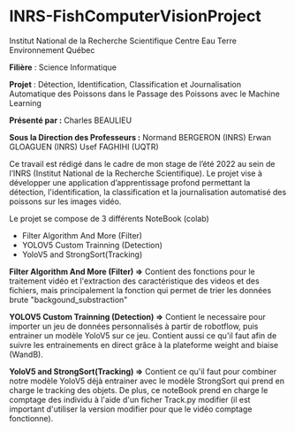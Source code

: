 # INRS-FishComputerVisionProject

Institut National de la Recherche Scientifique Centre Eau Terre Environnement Québec

**Filière** : Science Informatique

**Projet** : Détection, Identification, Classification et Journalisation Automatique des Poissons dans le Passage des Poissons avec le Machine Learning

**Présenté par :** 
Charles BEAULIEU

**Sous la Direction des Professeurs :** 
Normand BERGERON (INRS)
Erwan GLOAGUEN (INRS)
Usef FAGHIHI (UQTR)

Ce travail est rédigé dans le cadre de mon stage de l’été 2022 au sein de l’INRS (Institut National de la Recherche Scientifique). Le projet vise à développer une application d’apprentissage profond permettant la détection, l'identification, la classification et la journalisation automatisé des poissons sur les images vidéo.

Le projet se compose de 3 différents NoteBook (colab)

* Filter Algorithm And More (Filter)
* YOLOV5 Custom Trainning (Detection)
* YoloV5 and StrongSort(Tracking)

**Filter Algorithm And More (Filter) =>**
Contient des fonctions pour le traitement vidéo et l'extraction des caractéristique des videos et des fichiers, mais principalement la fonction qui permet de trier les données brute "backgound_substraction"

**YOLOV5 Custom Trainning (Detection) =>**
Contient le necessaire pour importer un jeu de données personnalisés à partir de robotflow, puis entrainer un modèle YoloV5 sur ce jeu. Contient aussi ce qu'il faut afin de suivre les entrainements en direct grâce à la plateforme weight and biaise (WandB).

**YoloV5 and StrongSort(Tracking) =>**
Contient ce qu'il faut pour combiner notre modèle YoloV5 déjà entrainer avec le modèle StrongSort qui prend en charge le tracking des objets. De plus, ce noteBook prend en charge le comptage des individu à l'aide d'un ficher Track.py modifier (il est important d'utiliser la version modifier pour que le vidéo comptage fonctionne). 
